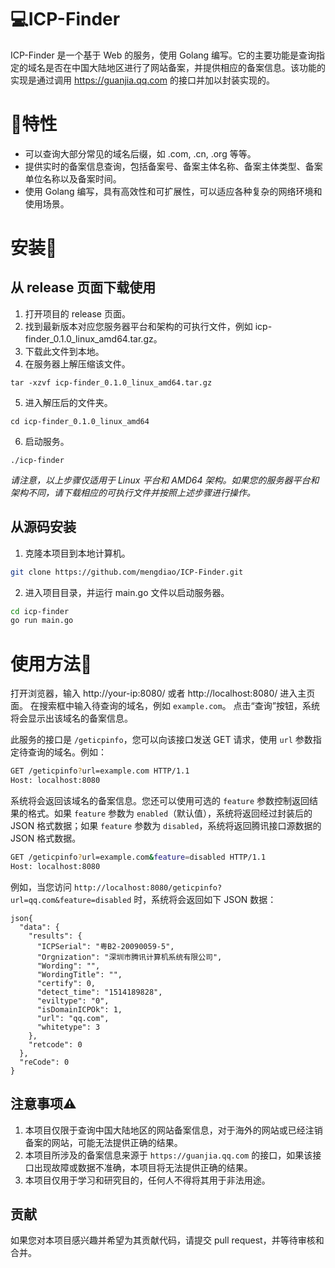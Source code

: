 # 💻ICP-Finder

ICP-Finder 是一个基于 Web 的服务，使用 Golang 编写。它的主要功能是查询指定的域名是否在中国大陆地区进行了网站备案，并提供相应的备案信息。该功能的实现是通过调用 https://guanjia.qq.com 的接口并加以封装实现的。

# 🌟特性

- 可以查询大部分常见的域名后缀，如 .com, .cn, .org 等等。
- 提供实时的备案信息查询，包括备案号、备案主体名称、备案主体类型、备案单位名称以及备案时间。
- 使用 Golang 编写，具有高效性和可扩展性，可以适应各种复杂的网络环境和使用场景。

# 安装🔧

## 从 release 页面下载使用

1. 打开项目的 release 页面。
2. 找到最新版本对应您服务器平台和架构的可执行文件，例如 icp-finder_0.1.0_linux_amd64.tar.gz。
3. 下载此文件到本地。
4. 在服务器上解压缩该文件。

```
tar -xzvf icp-finder_0.1.0_linux_amd64.tar.gz
```

5. 进入解压后的文件夹。

```
cd icp-finder_0.1.0_linux_amd64
```

6. 启动服务。

```
./icp-finder
```

*请注意，以上步骤仅适用于 Linux 平台和 AMD64 架构。如果您的服务器平台和架构不同，请下载相应的可执行文件并按照上述步骤进行操作。*

## 从源码安装

1. 克隆本项目到本地计算机。

```bash
git clone https://github.com/mengdiao/ICP-Finder.git
```

2. 进入项目目录，并运行 main.go 文件以启动服务器。

```bash
cd icp-finder
go run main.go
```

# 使用方法🚀

打开浏览器，输入 http://your-ip:8080/ 或者 http://localhost:8080/ 进入主页面。
在搜索框中输入待查询的域名，例如 `example.com`。
点击“查询”按钮，系统将会显示出该域名的备案信息。

此服务的接口是 `/geticpinfo`，您可以向该接口发送 GET 请求，使用 `url` 参数指定待查询的域名。例如：

```bash
GET /geticpinfo?url=example.com HTTP/1.1
Host: localhost:8080
```

系统将会返回该域名的备案信息。您还可以使用可选的 `feature` 参数控制返回结果的格式。如果 `feature` 参数为 `enabled`（默认值），系统将返回经过封装后的 JSON 格式数据；如果 `feature` 参数为 `disabled`，系统将返回腾讯接口源数据的 JSON 格式数据。

```bash
GET /geticpinfo?url=example.com&feature=disabled HTTP/1.1
Host: localhost:8080
```

例如，当您访问 `http://localhost:8080/geticpinfo?url=qq.com&feature=disabled` 时，系统将会返回如下 JSON 数据：

```
json{
  "data": {
    "results": {
      "ICPSerial": "粤B2-20090059-5",
      "Orgnization": "深圳市腾讯计算机系统有限公司",
      "Wording": "",
      "WordingTitle": "",
      "certify": 0,
      "detect_time": "1514189828",
      "eviltype": "0",
      "isDomainICPOk": 1,
      "url": "qq.com",
      "whitetype": 3
    },
    "retcode": 0
  },
  "reCode": 0
}
```

## 注意事项⚠️

1. 本项目仅限于查询中国大陆地区的网站备案信息，对于海外的网站或已经注销备案的网站，可能无法提供正确的结果。
2. 本项目所涉及的备案信息来源于 `https://guanjia.qq.com` 的接口，如果该接口出现故障或数据不准确，本项目将无法提供正确的结果。
3. 本项目仅用于学习和研究目的，任何人不得将其用于非法用途。

## 贡献

如果您对本项目感兴趣并希望为其贡献代码，请提交 pull request，并等待审核和合并。
